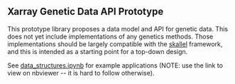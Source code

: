 ## Xarray Genetic Data API Prototype

This prototype library proposes a data model and API for genetic data.  This does not yet include implementations of any genetics methods.  Those implementations should be largely compatible with the [skallel](https://github.com/scikit-allel/skallel) framework, and this is intended as a starting point for a top-down design.

See [data_structures.ipynb](https://nbviewer.jupyter.org/github/related-sciences/gwas-analysis/blob/master/notebooks/platform/xarray/data_structures.ipynb) for example applications (NOTE: use the link to view on nbviewer -- it is hard to follow otherwise).